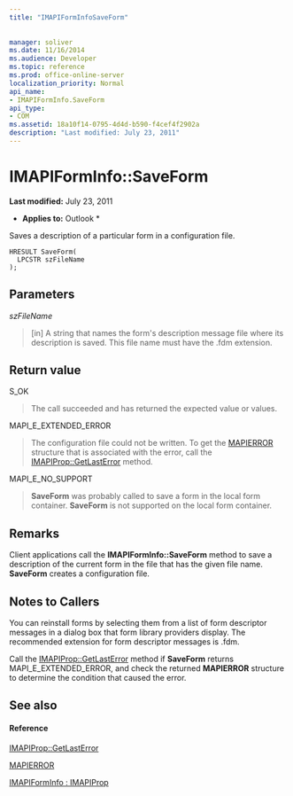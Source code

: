 ```yaml
---
title: "IMAPIFormInfoSaveForm"
 
 
manager: soliver
ms.date: 11/16/2014
ms.audience: Developer
ms.topic: reference
ms.prod: office-online-server
localization_priority: Normal
api_name:
- IMAPIFormInfo.SaveForm
api_type:
- COM
ms.assetid: 18a10f14-0795-4d4d-b590-f4cef4f2902a
description: "Last modified: July 23, 2011"
---
```


# IMAPIFormInfo::SaveForm

 **Last modified:** July 23, 2011 
  
 * **Applies to:** Outlook * 
  
Saves a description of a particular form in a configuration file.
  
```
HRESULT SaveForm(
  LPCSTR szFileName
);
```

## Parameters

 _szFileName_
  
> [in] A string that names the form's description message file where its description is saved. This file name must have the .fdm extension.
    
## Return value

S_OK 
  
> The call succeeded and has returned the expected value or values.
    
MAPI_E_EXTENDED_ERROR 
  
> The configuration file could not be written. To get the [MAPIERROR](mapierror.md) structure that is associated with the error, call the [IMAPIProp::GetLastError](imapiprop-getlasterror.md) method. 
    
MAPI_E_NO_SUPPORT 
  
> **SaveForm** was probably called to save a form in the local form container. **SaveForm** is not supported on the local form container. 
    
## Remarks

Client applications call the **IMAPIFormInfo::SaveForm** method to save a description of the current form in the file that has the given file name. **SaveForm** creates a configuration file. 
  
## Notes to Callers

You can reinstall forms by selecting them from a list of form descriptor messages in a dialog box that form library providers display. The recommended extension for form descriptor messages is .fdm.
  
Call the [IMAPIProp::GetLastError](imapiprop-getlasterror.md) method if **SaveForm** returns MAPI_E_EXTENDED_ERROR, and check the returned **MAPIERROR** structure to determine the condition that caused the error. 
  
## See also

#### Reference

[IMAPIProp::GetLastError](imapiprop-getlasterror.md)
  
[MAPIERROR](mapierror.md)
  
[IMAPIFormInfo : IMAPIProp](imapiforminfoimapiprop.md)

